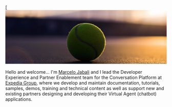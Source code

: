 <!--
**mjabali/mjabali** is a ✨ _special_ ✨ repository because its `README.md` (this file) appears on your GitHub profile.

### Hi there 👋
Here are some ideas to get you started:

- 🔭 I’m currently working on ...
- 🌱 I’m currently learning ...
- 👯 I’m looking to collaborate on ...
- 🤔 I’m looking for help with ...
- 💬 Ask me about ...
- 📫 How to reach me: ...
- 😄 Pronouns: ...
- ⚡ Fun fact: ...
-->

[![From Twitter Profile](https://github.com/mjabali/mjabali/blob/master/1451173479.jpeg)

Hello and welcome... I'm [Marcelo Jabali](https://twitter.com/mjabali) and I lead the Developer Experience and Partner Enablement team for the Conversation Platform  at [Expedia Group](https://www.expediagroup.com), where we develop and maintain documentation, tutorials, samples, demos, training and technical content as well as support new and existing partners designing and developing their Virtual Agent (chatbot) applications.
